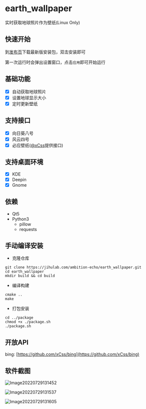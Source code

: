 # earth_wallpaper

实时获取地球照片作为壁纸(Linux Only)

## 快速开始

到[发布页](https://jihulab.com/ambition-echo/earth_wallpaper/-/releases)下载最新版安装包，双击安装即可

第一次运行时会弹出设置窗口，点击```应用```即可开始运行

## 基础功能

- [x] 自动获取地球照片
- [x] 设置地球显示大小
- [x] 定时更新壁纸

## 支持接口

- [x] 向日葵八号
- [x] 风云四号
- [x] 必应壁纸([@xCss](https://github.com/xCss/bing)提供接口)

## 支持桌面环境

- [x] KDE
- [x] Deepin
- [x] Gnome

## 依赖

- Qt5
- Python3
  - pillow
  - requests

## 手动编译安装

- 克隆仓库
```shell
git clone https://jihulab.com/ambition-echo/earth_wallpaper.git
cd earth_wallpaper
mkdir build && cd build
```

- 编译构建
```shell
cmake ..
make
```

- 打包安装
```shell
cd ../package
chmod +x ./package.sh
./package.sh
```

## 开放API

bing: [https://github.com/xCss/bing](https://github.com/xCss/bing)

## 软件截图

![Image20220729131452](https://jihulab.com/ambition-echo/img_bed/raw/main/img/Image20220729131452.png)

![Image20220729131537](/home/hgy/Desktop/Image20220729131537.png)

![Image20220729131605](https://jihulab.com/ambition-echo/img_bed/raw/main/img/Image20220729131605.png)

